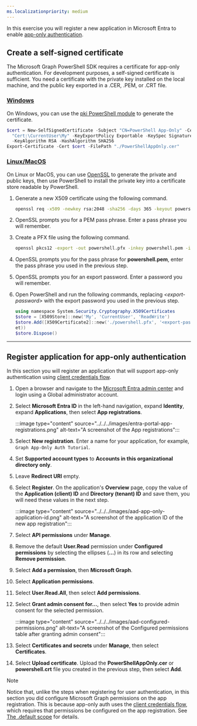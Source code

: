 ```yaml
---
ms.localizationpriority: medium
---
```


<!-- markdownlint-disable MD041 MD051 -->

In this exercise you will register a new application in Microsoft Entra to enable [app-only authentication](/graph/auth-v2-service).

## Create a self-signed certificate

The Microsoft Graph PowerShell SDK requires a certificate for app-only authentication. For development purposes, a self-signed certificate is sufficient. You need a certificate with the private key installed on the local machine, and the public key exported in a .CER, .PEM, or .CRT file.

### [Windows](#tab/windows)

On Windows, you can use the [pki PowerShell module](/powershell/module/pki) to generate the certificate.

```powershell
$cert = New-SelfSignedCertificate -Subject "CN=PowerShell App-Only" -CertStoreLocation `
  "Cert:\CurrentUser\My" -KeyExportPolicy Exportable -KeySpec Signature -KeyLength 2048 `
  -KeyAlgorithm RSA -HashAlgorithm SHA256
Export-Certificate -Cert $cert -FilePath "./PowerShellAppOnly.cer"
```

### [Linux/MacOS](#tab/linux-macos)

On Linux or MacOS, you can use [OpenSSL](https://www.openssl.org/) to generate the private and public keys, then use PowerShell to install the private key into a certificate store readable by PowerShell.

1. Generate a new X509 certificate using the following command.

    ```bash
    openssl req -x509 -newkey rsa:2048 -sha256 -days 365 -keyout powershell.pem -out powershell.crt -subj "/CN=PowerShell App-Only"
    ```

1. OpenSSL prompts you for a PEM pass phrase. Enter a pass phrase you will remember.

1. Create a PFX file using the following command.

    ```bash
    openssl pkcs12 -export -out powershell.pfx -inkey powershell.pem -in powershell.crt
    ```

1. OpenSSL prompts you for the pass phrase for **powershell.pem**, enter the pass phrase you used in the previous step.

1. OpenSSL prompts you for an export password. Enter a password you will remember.

1. Open PowerShell and run the following commands, replacing *&lt;export-password&gt;* with the export password you used in the previous step.

    ```powershell
    using namespace System.Security.Cryptography.X509Certificates
    $store = [X509Store]::new('My', 'CurrentUser', 'ReadWrite')
    $store.Add([X509Certificate2]::new('./powershell.pfx', '<export-password>', [X509KeyStorageFlags]::PersistKeyS
    et))
    $store.Dispose()
    ```

---

## Register application for app-only authentication

In this section you will register an application that will support app-only authentication using [client credentials flow](/azure/active-directory/develop/v2-oauth2-client-creds-grant-flow).

1. Open a browser and navigate to the [Microsoft Entra admin center](https://entra.microsoft.com) and login using a Global administrator account.

1. Select **Microsoft Entra ID** in the left-hand navigation, expand **Identity**, expand **Applications**, then select **App registrations**.

    :::image type="content" source="../../../images/entra-portal-app-registrations.png" alt-text="A screenshot of the App registrations":::

1. Select **New registration**. Enter a name for your application, for example, `Graph App-Only Auth Tutorial`.

1. Set **Supported account types** to **Accounts in this organizational directory only**.

1. Leave **Redirect URI** empty.

1. Select **Register**. On the application's **Overview** page, copy the value of the **Application (client) ID** and **Directory (tenant) ID** and save them, you will need these values in the next step.

    :::image type="content" source="../../../images/aad-app-only-application-id.png" alt-text="A screenshot of the application ID of the new app registration":::

1. Select **API permissions** under **Manage**.

1. Remove the default **User.Read** permission under **Configured permissions** by selecting the ellipses (**...**) in its row and selecting **Remove permission**.

1. Select **Add a permission**, then **Microsoft Graph**.

1. Select **Application permissions**.

1. Select **User.Read.All**, then select **Add permissions**.

1. Select **Grant admin consent for...**, then select **Yes** to provide admin consent for the selected permission.

    :::image type="content" source="../../../images/aad-configured-permissions.png" alt-text="A screenshot of the Configured permissions table after granting admin consent":::

1. Select **Certificates and secrets** under **Manage**, then select **Certificates**.

1. Select **Upload certificate**. Upload the **PowerShellAppOnly.cer** or **powershell.crt** file you created in the previous step, then select **Add**.

> [!NOTE]
> Notice that, unlike the steps when registering for user authentication, in this section you did configure Microsoft Graph permissions on the app registration. This is because app-only auth uses the [client credentials flow](/azure/active-directory/develop/v2-oauth2-client-creds-grant-flow), which requires that permissions be configured on the app registration. See [The .default scope](/azure/active-directory/develop/v2-permissions-and-consent#the-default-scope) for details.
